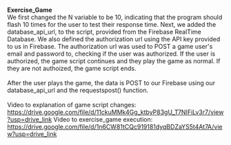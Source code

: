 
**Exercise_Game**
<br>
We first changed the N variable to be 10, indicating that the program should flash 10 times for the user to test their response time. Next, we added the database_api_url, to the script, provided from the Firebase RealTime Database. We also defined the authorization url using the API key provided to us in Firebase. The authorization url was used to POST a game user's email and password to, checking if the user was authorized. If the user is authorized, the game script continues and they play the game as normal. If they are not authoized, the game script ends.
<br>
<br>
After the user plays the game, the data is POST to our Firebase using our database_api_url and the requestspost() function.
<br>
<br>
Video to explanation of game script changes: https://drive.google.com/file/d/11ckuMMk4Gg_ktbyP83gU_T7NIFiLv3r7/view?usp=drive_link
Video to exercise_game execution: https://drive.google.com/file/d/1n6CW81tCQc919181dyqBDZaYS5t4At7A/view?usp=drive_link
